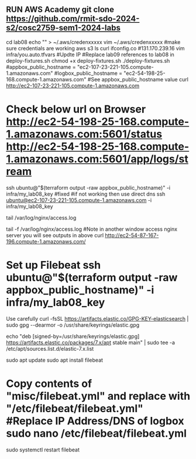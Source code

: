 ## RUN AWS Academy git clone https://github.com/rmit-sdo-2024-s2/cosc2759-sem1-2024-labs

cd lab08 echo "" > ~/.aws/credenxxxxx vim ~/.aws/credenxxxxx #make sure credentials are working aws s3 ls curl ifconfig.co #131.170.239.16 vim infra/you.auto.tfvars #Updte IP #Replace lab09 references to lab08 in deploy-fixtures.sh chmod +x deploy-fixtures.sh ./deploy-fixtures.sh #appbox_public_hostname = "ec2-107-23-221-105.compute-1.amazonaws.com" #logbox_public_hostname = "ec2-54-198-25-168.compute-1.amazonaws.com" #See appbox_public_hostname value curl http://ec2-107-23-221-105.compute-1.amazonaws.com

# Check below url on Browser http://ec2-54-198-25-168.compute-1.amazonaws.com:5601/status http://ec2-54-198-25-168.compute-1.amazonaws.com:5601/app/logs/stream

ssh ubuntu@"$(terraform output -raw appbox_public_hostname)" -i infra/my_lab08_key #fixed #if not working then use direct dns ssh ubuntu@ec2-107-23-221-105.compute-1.amazonaws.com -i infra/my_lab08_key

tail /var/log/nginx/access.log

tail -f /var/log/nginx/access.log #Note in another window access nginx server you will see outputs in above curl http://ec2-54-87-167-196.compute-1.amazonaws.com/

# Set up Filebeat ssh ubuntu@"$(terraform output -raw appbox_public_hostname)" -i infra/my_lab08_key

Use carefully
curl -fsSL https://artifacts.elastic.co/GPG-KEY-elasticsearch | sudo gpg --dearmor -o /usr/share/keyrings/elastic.gpg

echo "deb [signed-by=/usr/share/keyrings/elastic.gpg] https://artifacts.elastic.co/packages/7.x/apt stable main" | sudo tee -a /etc/apt/sources.list.d/elastic-7.x.list

sudo apt update sudo apt install filebeat

# Copy contents of "misc/filebeat.yml" and replace with "/etc/filebeat/filebeat.yml" #Replace IP Address/DNS of logbox sudo nano /etc/filebeat/filebeat.yml

sudo systemctl restart filebeat
